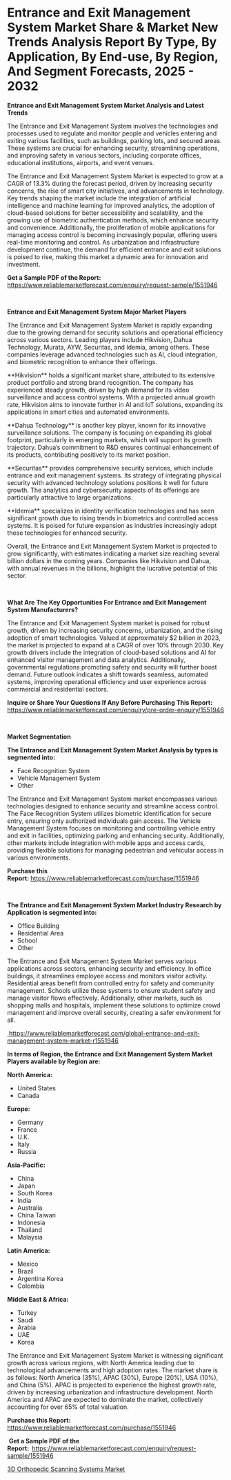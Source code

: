 <p><h1>Entrance and Exit Management System Market Share & Market New Trends Analysis Report By Type, By Application, By End-use, By Region, And Segment Forecasts, 2025 - 2032</h1></p><p><strong>Entrance and Exit Management System Market Analysis and Latest Trends</strong></p>
<p><p>The Entrance and Exit Management System involves the technologies and processes used to regulate and monitor people and vehicles entering and exiting various facilities, such as buildings, parking lots, and secured areas. These systems are crucial for enhancing security, streamlining operations, and improving safety in various sectors, including corporate offices, educational institutions, airports, and event venues.</p><p>The Entrance and Exit Management System Market is expected to grow at a CAGR of 13.3% during the forecast period, driven by increasing security concerns, the rise of smart city initiatives, and advancements in technology. Key trends shaping the market include the integration of artificial intelligence and machine learning for improved analytics, the adoption of cloud-based solutions for better accessibility and scalability, and the growing use of biometric authentication methods, which enhance security and convenience. Additionally, the proliferation of mobile applications for managing access control is becoming increasingly popular, offering users real-time monitoring and control. As urbanization and infrastructure development continue, the demand for efficient entrance and exit solutions is poised to rise, making this market a dynamic area for innovation and investment.</p></p>
<p><strong>Get a Sample PDF of the Report:&nbsp;</strong> <a href="https://www.reliablemarketforecast.com/enquiry/request-sample/1551946?utm_campaign=3120&utm_medium=2&utm_source=Github&utm_content=ia&utm_term=11042025&utm_id=entrance-and-exit-management-system">https://www.reliablemarketforecast.com/enquiry/request-sample/1551946</a></p>
<p>&nbsp;</p>
<p><strong>Entrance and Exit Management System Major Market Players</strong></p>
<p><p>The Entrance and Exit Management System Market is rapidly expanding due to the growing demand for security solutions and operational efficiency across various sectors. Leading players include Hikvision, Dahua Technology, Murata, AYW, Securitas, and Idemia, among others. These companies leverage advanced technologies such as AI, cloud integration, and biometric recognition to enhance their offerings.</p><p>**Hikvision** holds a significant market share, attributed to its extensive product portfolio and strong brand recognition. The company has experienced steady growth, driven by high demand for its video surveillance and access control systems. With a projected annual growth rate, Hikvision aims to innovate further in AI and IoT solutions, expanding its applications in smart cities and automated environments.</p><p>**Dahua Technology** is another key player, known for its innovative surveillance solutions. The company is focusing on expanding its global footprint, particularly in emerging markets, which will support its growth trajectory. Dahua’s commitment to R&D ensures continual enhancement of its products, contributing positively to its market position.</p><p>**Securitas** provides comprehensive security services, which include entrance and exit management systems. Its strategy of integrating physical security with advanced technology solutions positions it well for future growth. The analytics and cybersecurity aspects of its offerings are particularly attractive to large organizations.</p><p>**Idemia** specializes in identity verification technologies and has seen significant growth due to rising trends in biometrics and controlled access systems. It is poised for future expansion as industries increasingly adopt these technologies for enhanced security.</p><p>Overall, the Entrance and Exit Management System Market is projected to grow significantly, with estimates indicating a market size reaching several billion dollars in the coming years. Companies like Hikvision and Dahua, with annual revenues in the billions, highlight the lucrative potential of this sector.</p></p>
<p>&nbsp;</p>
<p><strong>What Are The Key Opportunities For Entrance and Exit Management System Manufacturers?</strong></p>
<p><p>The Entrance and Exit Management System market is poised for robust growth, driven by increasing security concerns, urbanization, and the rising adoption of smart technologies. Valued at approximately $2 billion in 2023, the market is projected to expand at a CAGR of over 10% through 2030. Key growth drivers include the integration of cloud-based solutions and AI for enhanced visitor management and data analytics. Additionally, governmental regulations promoting safety and security will further boost demand. Future outlook indicates a shift towards seamless, automated systems, improving operational efficiency and user experience across commercial and residential sectors.</p></p>
<p><strong>Inquire or Share Your Questions If Any Before Purchasing This Report:</strong> <a href="https://www.reliablemarketforecast.com/enquiry/pre-order-enquiry/1551946?utm_campaign=3120&utm_medium=2&utm_source=Github&utm_content=ia&utm_term=11042025&utm_id=entrance-and-exit-management-system">https://www.reliablemarketforecast.com/enquiry/pre-order-enquiry/1551946</a></p>
<p>&nbsp;</p>
<p><strong>Market Segmentation</strong></p>
<p><strong>The Entrance and Exit Management System Market Analysis by types is segmented into:</strong></p>
<p><ul><li>Face Recognition System</li><li>Vehicle Management System</li><li>Other</li></ul></p>
<p><p>The Entrance and Exit Management System market encompasses various technologies designed to enhance security and streamline access control. The Face Recognition System utilizes biometric identification for secure entry, ensuring only authorized individuals gain access. The Vehicle Management System focuses on monitoring and controlling vehicle entry and exit in facilities, optimizing parking and enhancing security. Additionally, other markets include integration with mobile apps and access cards, providing flexible solutions for managing pedestrian and vehicular access in various environments.</p></p>
<p><strong>Purchase this Report:&nbsp;</strong><a href="https://www.reliablemarketforecast.com/purchase/1551946?utm_campaign=3120&utm_medium=2&utm_source=Github&utm_content=ia&utm_term=11042025&utm_id=entrance-and-exit-management-system">https://www.reliablemarketforecast.com/purchase/1551946</a></p>
<p>&nbsp;</p>
<p><strong>The Entrance and Exit Management System Market Industry Research by Application is segmented into:</strong></p>
<p><ul><li>Office Building</li><li>Residential Area</li><li>School</li><li>Other</li></ul></p>
<p><p>The Entrance and Exit Management System Market serves various applications across sectors, enhancing security and efficiency. In office buildings, it streamlines employee access and monitors visitor activity. Residential areas benefit from controlled entry for safety and community management. Schools utilize these systems to ensure student safety and manage visitor flows effectively. Additionally, other markets, such as shopping malls and hospitals, implement these solutions to optimize crowd management and improve overall security, creating a safer environment for all.</p></p>
<p><a href="https://www.reliablemarketforecast.com/global-entrance-and-exit-management-system-market-r1551946?utm_campaign=3120&utm_medium=2&utm_source=Github&utm_content=ia&utm_term=11042025&utm_id=entrance-and-exit-management-system">&nbsp;https://www.reliablemarketforecast.com/global-entrance-and-exit-management-system-market-r1551946</a></p>
<p><strong>In terms of Region, the Entrance and Exit Management System Market Players available by Region are:</strong></p>
<p>
    <p> <strong> North America: </strong>
        <ul>
            <li>United States</li>
            <li>Canada</li>
        </ul>
        </p> 
    <p> <strong> Europe: </strong>
        <ul>
            <li>Germany</li>
            <li>France</li>
            <li>U.K.</li>
            <li>Italy</li>
            <li>Russia</li>
        </ul>
        </p> 
    <p> <strong> Asia-Pacific: </strong>
        <ul>
            <li>China</li>
            <li>Japan</li>
            <li>South Korea</li>
            <li>India</li>
            <li>Australia</li>
            <li>China Taiwan</li>
            <li>Indonesia</li>
            <li>Thailand</li>
            <li>Malaysia</li>
        </ul>
        </p> 
    <p> <strong> Latin America: </strong>
        <ul>
            <li>Mexico</li>
            <li>Brazil</li>
            <li>Argentina Korea</li>
            <li>Colombia</li>
        </ul>
        </p> 
    <p> <strong> Middle East & Africa: </strong>
        <ul>
            <li>Turkey</li>
            <li>Saudi</li>
            <li>Arabia</li>
            <li>UAE</li>
            <li>Korea</li>
        </ul>
    </p>
    </p>
<p><p>The Entrance and Exit Management System Market is witnessing significant growth across various regions, with North America leading due to technological advancements and high adoption rates. The market share is as follows: North America (35%), APAC (30%), Europe (20%), USA (10%), and China (5%). APAC is projected to experience the highest growth rate, driven by increasing urbanization and infrastructure development. North America and APAC are expected to dominate the market, collectively accounting for over 65% of total valuation.</p></p>
<p><strong>Purchase this Report: </strong><a href="https://www.reliablemarketforecast.com/purchase/1551946?utm_campaign=3120&utm_medium=2&utm_source=Github&utm_content=ia&utm_term=11042025&utm_id=entrance-and-exit-management-system">https://www.reliablemarketforecast.com/purchase/1551946</a></p>
<p>&nbsp;<strong>Get a Sample PDF of the Report:&nbsp;&nbsp;</strong><a href="https://www.reliablemarketforecast.com/enquiry/request-sample/1551946?utm_campaign=3120&utm_medium=2&utm_source=Github&utm_content=ia&utm_term=11042025&utm_id=entrance-and-exit-management-system">https://www.reliablemarketforecast.com/enquiry/request-sample/1551946</a></p>
<p><strong></strong></p>
<p><p><a href="https://github.com/ChiragRp1/Market-Research-Report-List-7/blob/main/3d-orthopedic-scanning-systems-market.md?utm_campaign=3120&utm_medium=2&utm_source=Github&utm_content=ia&utm_term=11042025&utm_id=entrance-and-exit-management-system">3D Orthopedic Scanning Systems Market</a></p></p>